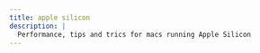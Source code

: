 ```yaml
---
title: apple silicon
description: |
  Performance, tips and trics for macs running Apple Silicon
---
```

